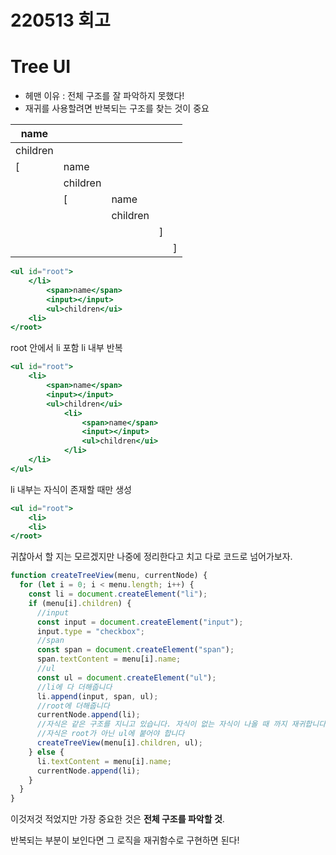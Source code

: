 # 220513 회고

# Tree UI

- 헤맨 이유 : 전체 구조를 잘 파악하지 못했다!
- 재귀를 사용할려면 반복되는 구조를 찾는 것이 중요

| name |  |  |  |  |
| --- | --- | --- | --- | --- |
| children |  |  |  |  |
| [ | name |  |  |  |
|  | children |  |  |  |
|  | [ | name |  |  |
|  |  | children |  |  |
|  |  |  |                          ] |  |
|  |  |  |  |                          ] |

```jsx
<ul id="root">	
	</li>
		<span>name</span>
		<input></input>
		<ul>children</ui>
	<li>
</root>
```

root 안에서 li 포함 li 내부 반복

```jsx
<ul id="root">	
	<li>
		<span>name</span>
		<input></input>
		<ul>children</ui>
			<li>
				<span>name</span>
				<input></input>
				<ul>children</ui>
			</li>
	</li>
</ul>
```

li 내부는 자식이 존재할 때만 생성

```jsx
<ul id="root">	
	<li>
	<li>
</root>
```

귀찮아서 할 지는 모르겠지만 나중에 정리한다고 치고 다로 코드로 넘어가보자.

```jsx
function createTreeView(menu, currentNode) {
  for (let i = 0; i < menu.length; i++) {
    const li = document.createElement("li");
    if (menu[i].children) {
      //input
      const input = document.createElement("input");
      input.type = "checkbox";
      //span
      const span = document.createElement("span");
      span.textContent = menu[i].name;
      //ul
      const ul = document.createElement("ul");
      //li에 다 더해줍니다
      li.append(input, span, ul);
      //root에 더해줍니다
      currentNode.append(li);
      //자식은 같은 구조를 지니고 있습니다. 자식이 없는 자식이 나올 때 까지 재귀합니다
      //자식은 root가 아닌 ul에 붙어야 합니다
      createTreeView(menu[i].children, ul);
    } else {
      li.textContent = menu[i].name;
      currentNode.append(li);
    }
  }
}
```

이것저것 적었지만 가장 중요한 것은 **전체 구조를 파악할 것**.

반복되는 부분이 보인다면 그 로직을 재귀함수로 구현하면 된다!
